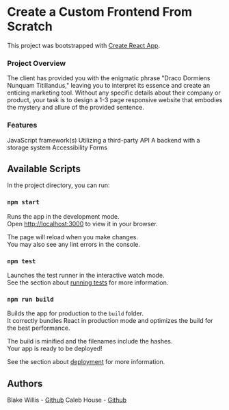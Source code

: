 # Create a Custom Frontend From Scratch
This project was bootstrapped with [Create React App](https://github.com/facebook/create-react-app).
### Project Overview
The client has provided you with the enigmatic phrase "Draco Dormiens Nunquam Titillandus," leaving you to interpret its essence and create an enticing marketing tool. Without any specific details about their company or product, your task is to design a 1-3 page responsive website that embodies the mystery and allure of the provided sentence.
### Features
JavaScript framework(s)
Utilizing a third-party API
A backend with a storage system
Accessibility
Forms

## Available Scripts

In the project directory, you can run:

### `npm start`

Runs the app in the development mode.\
Open [http://localhost:3000](http://localhost:3000) to view it in your browser.

The page will reload when you make changes.\
You may also see any lint errors in the console.

### `npm test`

Launches the test runner in the interactive watch mode.\
See the section about [running tests](https://facebook.github.io/create-react-app/docs/running-tests) for more information.

### `npm run build`

Builds the app for production to the `build` folder.\
It correctly bundles React in production mode and optimizes the build for the best performance.

The build is minified and the filenames include the hashes.\
Your app is ready to be deployed!

See the section about [deployment](https://facebook.github.io/create-react-app/docs/deployment) for more information.

## Authors

Blake Willis - [Github](https://github.com/VirtualBlakeWillis)
Caleb House - [Github](https://github.com/CalebHouse99)

